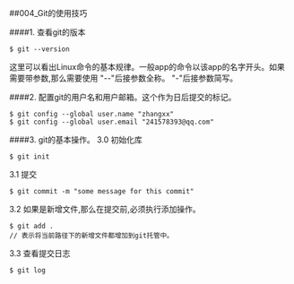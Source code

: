 ##004_Git的使用技巧


####1. 查看git的版本
~~~
$ git --version
~~~
这里可以看出Linux命令的基本规律。一般app的命令以该app的名字开头。如果需要带参数,那么需要使用 "--"后接参数全称。
"-"后接参数简写。

####2. 配置git的用户名和用户邮箱。这个作为日后提交的标记。

~~~
$ git config --global user.name "zhangxx"
$ git config --global user.email "241578393@qq.com"
~~~

####3. git的基本操作。
3.0 初始化库

~~~
$ git init
~~~

3.1 提交

~~~
$ git commit -m "some message for this commit"
~~~

3.2 如果是新增文件,那么在提交前,必须执行添加操作。

~~~
$ git add .
// 表示将当前路径下的新增文件都增加到git托管中。
~~~

3.3 查看提交日志

~~~
$ git log
~~~

